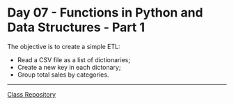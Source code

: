 # Day 07 - Functions in Python and Data Structures - Part 1

The objective is to create a simple ETL:

* Read a CSV file as a list of dictionaries;
* Create a new key in each dictonary;
* Group total sales by categories. 

-----------------------
[Class Repository](https://github.com/lvgalvao/data-engineering-roadmap/tree/main/bootcamp/aula07)